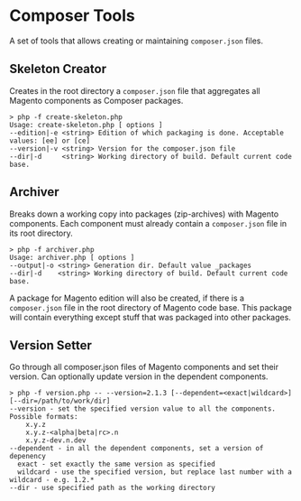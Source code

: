 Composer Tools
==============

A set of tools that allows creating or maintaining `composer.json` files.

Skeleton Creator
---

Creates in the root directory a `composer.json` file that aggregates all Magento components as Composer packages.

```shell
> php -f create-skeleton.php
Usage: create-skeleton.php [ options ]
--edition|-e <string> Edition of which packaging is done. Acceptable values: [ee] or [ce]
--version|-v <string> Version for the composer.json file
--dir|-d     <string> Working directory of build. Default current code base.

```

Archiver
---

Breaks down a working copy into packages (zip-archives) with Magento components. Each component must already contain a `composer.json` file in its root directory.

```shell
> php -f archiver.php
Usage: archiver.php [ options ]
--output|-o <string> Generation dir. Default value _packages
--dir|-d    <string> Working directory of build. Default current code base.

```

A package for Magento edition will also be created, if there is a `composer.json` file in the root directory of Magento code base. This package will contain everything except stuff that was packaged into other packages.

Version Setter
---

Go through all composer.json files of Magento components and set their version. Can optionally update version in the dependent components.

```shell
> php -f version.php -- --version=2.1.3 [--dependent=<exact|wildcard>] [--dir=/path/to/work/dir]
--version - set the specified version value to all the components. Possible formats:
    x.y.z
    x.y.z-<alpha|beta|rc>.n
    x.y.z-dev.n.dev
--dependent - in all the dependent components, set a version of depenency
  exact - set exactly the same version as specified
  wildcard - use the specified version, but replace last number with a wildcard - e.g. 1.2.*
--dir - use specified path as the working directory

```
